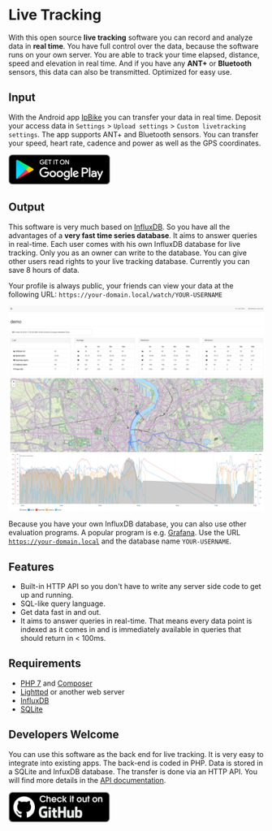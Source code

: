 # Live Tracking

With this open source **live tracking** software you can record and analyze data in **real time**.
You have full control over the data, because the software runs on your own server.
You are able to track your time elapsed, distance, speed and elevation in real time.
And if you have any **ANT+** or **Bluetooth** sensors, this data can also be transmitted.
Optimized for easy use.

## Input

With the Android app [IpBike](http://www.iforpowell.com/) you can transfer your data in real time.
Deposit your access data in `Settings` > `Upload settings` > `Custom livetracking settings`.
The app supports ANT+ and Bluetooth sensors.
You can transfer your speed, heart rate, cadence and power as well as the GPS coordinates.

[![Google Play Store](img/google-play-badge.png)](https://play.google.com/store/apps/details?id=com.iforpowell.android.ipbike)

## Output

This software is very much based on [InfluxDB](https://www.influxdata.com/).
So you have all the advantages of a **very fast time series database**.
It aims to answer queries in real-time.
Each user comes with his own InfluxDB database for live tracking.
Only you as an owner can write to the database.
You can give other users read rights to your live tracking database.
Currently you can save 8 hours of data.

Your profile is always public, your friends can view your data at the following URL:
`https://your-domain.local/watch/YOUR-USERNAME`

![Screenshot](img/livetracking_web.png)

Because you have your own InfluxDB database, you can also use other evaluation programs.
A popular program is e.g. [Grafana](http://docs.grafana.org/features/datasources/influxdb/).
Use the URL <code>https://your-domain.local</code> and the database name <code>YOUR-USERNAME</code>.

## Features

* Built-in HTTP API so you don't have to write any server side code to get up and running.
* SQL-like query language.
* Get data fast in and out.
* It aims to answer queries in real-time.
  That means every data point is indexed as it comes in and is immediately available in queries that should return in < 100ms.

## Requirements

* [PHP 7](http://php.net/) and [Composer](https://getcomposer.org/)
* [Lighttpd](https://www.lighttpd.net/) or another web server
* [InfluxDB](https://www.influxdata.com/products/influxdb-overview/)
* [SQLite](https://www.sqlite.org/)

## Developers Welcome

You can use this software as the back end for live tracking.
It is very easy to integrate into existing apps.
The back-end is coded in PHP. Data is stored in a SQLite and InfuxDB database.
The transfer is done via an HTTP API.
You will find more details in the [API documentation](Getting-started.md).

[![GitHub](img/github.png)](https://github.com/livetracking)
